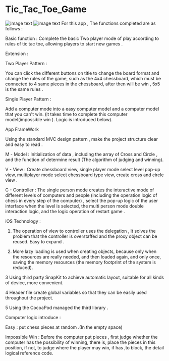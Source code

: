 # Tic_Tac_Toe_Game

![image text](https://github.com/xiao623861304/Tic_Tac_Toe_Game/blob/master/iphone%208%20plus.gif)
![image text](https://github.com/xiao623861304/Tic_Tac_Toe_Game/blob/master/iphone%20X.gif)
For this app , The functions completed are as follows : 

Basic function : 
Complete the basic Two player mode of play according to rules of tic tac toe, allowing players to start new games .

Extension : 

Two Player Pattern : 

You can click the different buttons on title to change the board format and change the rules of the game, such as the 4x4 chessboard, which must be connected to 4 same pieces in the chessboard, after then will be win , 5x5 is the same rules .

Single Player Pattern :

Add a computer mode into a easy computer model and a computer model that you can't win. (it takes time to complete this computer model(impossible win ). Logic is introduced below).

App FrameWork

Using the standard MVC design pattern , make the project structure clear and easy to read . 

M - Model : Initialization of data , including the array of Cross and Circle , and the function of determine result (The algorithm of judging and winning). 

V - View : Create chessboard view, single player mode select level pop-up view, multiplayer mode select chessboard type view, create cross and circle view .

C - Controller : The single person mode creates the interactive mode of different levels of computers and people (including the operation logic of chess in every step of the computer) , select the pop-up logic of the user interface when the level is selected, the multi person mode double interaction logic, and the logic operation of restart game .

iOS Technology : 

1. The operation of view to controller uses the delegation , It solves the problem that the controller is overstaffed and the proxy object can be reused. Easy to expand . 

2. More lazy loading is used when creating objects, because only when the resources are really needed, and then loaded again, and only once, saving the memory resources (the memory footprint of the system is reduced).

3 Using third party SnapKit to achieve automatic layout, suitable for all kinds of device, more convenient.

4 Header file create global variables so that they can be easily used throughout the project. 

5 Using the CocoaPod managed the third library . 


Computer logic introduce : 

Easy : put chess pieces at random .(In the empty space) 

Impossible Win : Before the computer put pieces , first judge whether the computer has the possibility of winning, there is, place the pieces in this position, if not, to judge where the player may win, if has ,to block, the detail logical reference code.
